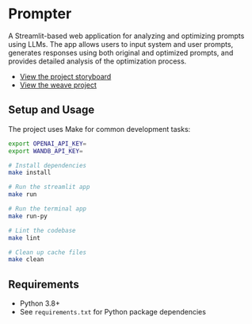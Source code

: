 # Prompter

A Streamlit-based web application for analyzing and optimizing prompts using LLMs. The app allows users to input system and user prompts, generates responses using both original and optimized prompts, and provides detailed analysis of the optimization process.

- [View the project storyboard](./storyboard.txt)
- [View the weave project](https://wandb.ai/sparc/prompter-st/weave/traces)

## Setup and Usage

The project uses Make for common development tasks:

```bash
export OPENAI_API_KEY=
export WANDB_API_KEY=

# Install dependencies
make install

# Run the streamlit app
make run

# Run the terminal app
make run-py

# Lint the codebase
make lint

# Clean up cache files
make clean
```

## Requirements

- Python 3.8+
- See `requirements.txt` for Python package dependencies 